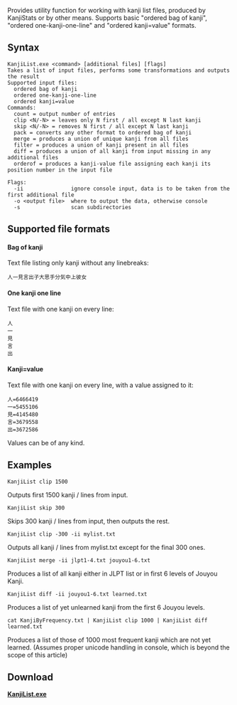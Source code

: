 Provides utility function for working with kanji list files, produced by KanjiStats or by other means.
Supports basic "ordered bag of kanji", "ordered one-kanji-one-line" and
"ordered kanji=value" formats.

## Syntax
```
KanjiList.exe <command> [additional files] [flags]
Takes a list of input files, performs some transformations and outputs the result
Supported input files:
  ordered bag of kanji
  ordered one-kanji-one-line
  ordered kanji=value
Commands:
  count = output number of entries
  clip <N/-N> = leaves only N first / all except N last kanji
  skip <N/-N> = removes N first / all except N last kanji
  pack = converts any other format to ordered bag of kanji
  merge = produces a union of unique kanji from all files
  filter = produces a union of kanji present in all files
  diff = produces a union of all kanji from input missing in any additional files
  orderof = produces a kanji-value file assigning each kanji its position number in the input file

Flags:
  -ii               ignore console input, data is to be taken from the first additional file
  -o <output file>  where to output the data, otherwise console
  -s                scan subdirectories
```

## Supported file formats
#### Bag of kanji
Text file listing only kanji without any linebreaks:
```
人一見言出子大思手分気中上彼女
```

#### One kanji one line
Text file with one kanji on every line:
```
人
一
見
言
出
```

#### Kanji=value
Text file with one kanji on every line, with a value assigned to it:
```
人=6466419
一=5455106
見=4145480
言=3679558
出=3672586
```
Values can be of any kind.


## Examples
```
KanjiList clip 1500
```
Outputs first 1500 kanji / lines from input.

```
KanjiList skip 300
```
Skips 300 kanji / lines from input, then outputs the rest.

```
KanjiList clip -300 -ii mylist.txt
```
Outputs all kanji / lines from mylist.txt except for the final 300 ones.

```
KanjiList merge -ii jlpt1-4.txt jouyou1-6.txt
```
Produces a list of all kanji either in JLPT list or in first 6 levels of Jouyou Kanji.

```
KanjiList diff -ii jouyou1-6.txt learned.txt
```
Produces a list of yet unlearned kanji from the first 6 Jouyou levels.

```
cat KanjiByFrequency.txt | KanjiList clip 1000 | KanjiList diff learned.txt
```
Produces a list of those of 1000 most frequent kanji which are not yet learned.
(Assumes proper unicode handling in console, which is beyond the scope of this article)

## Download
**[KanjiList.exe](http://googledrive.com/host/0B6e6N2yLg25MTlp3WkpfbG9ySGM/KanjiList.exe)**
